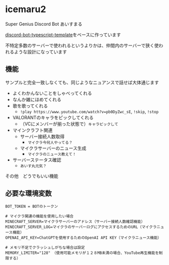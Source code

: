 # icemaru2
Super Genius Discord Bot あいすまる

[discord-bot-typescript-template](https://github.com/avaice/discord-bot-typescript-template)をベースに作っています

不特定多数のサーバーで使われるというよりかは、仲間内のサーバーで狭く使われるような設計になっています

## 機能
サンプルと完全一致しなくても、同じようなニュアンスで話せば大体通じます
- よくわかんないことをしゃべってくれる
- なんか雑にほめてくれる
- 歌を歌ってくれる
  - `!play https://www.youtube.com/watch?v=pb0DyZwc_sE`, `!skip`, `!stop`
- VALORANTのキャラをピックしてくれる
  - （VCにメンバーが揃った状態で）`キャラピックして`
- マインクラフト関連
  - サーバー接続人数取得
    - `マイクラ今何人やってる？`
  - マイクラサーバーのニュース生成
    - `マイクラのニュース教えて！`
- サーバーステータス確認
  - `あいす丸元気？`

その他　どうでもいい機能

## 必要な環境変数

```
BOT_TOKEN = BOTのトークン

# マイクラ関連の機能を使用したい場合
MINECRAFT_SERVER=マイクラサーバーのアドレス（サーバー接続人数確認機能）
MINECRAFT_SERVER_LOG=マイクラのサーバーログにアクセスするためのURL（マイクラニュース機能）
OPENAI_API_KEY=ChatGPTを使用するためのOpenAI API KEY（マイクラニュース機能）

# メモリ不足でクラッシュしがちな場合は設定
MEMORY_LIMITER="128"　（使用可能メモリが１２８MB未満の場合、YouTube再生機能を制限する）
```
